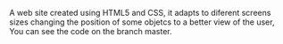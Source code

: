 A web site created using HTML5 and CSS, it adapts to diferent screens sizes changing the position of some objetcs to a better view of the user, You can see the code on the branch master.
